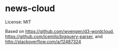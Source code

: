 news-cloud
========================

License: MIT 

Based on https://github.com/wvengen/d3-wordcloud, https://github.com/icemilo/bigquery-parser, and http://stackoverflow.com/a/12487324